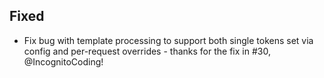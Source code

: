 ## Fixed
- Fix bug with template processing to support both single tokens set via config and per-request overrides - thanks for the fix in #30, @IncognitoCoding!
